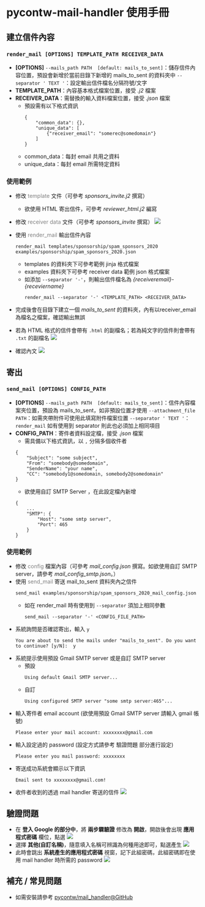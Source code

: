 # pycontw-mail-handler 使用手冊

## 建立信件內容
### `render_mail [OPTIONS] TEMPLATE_PATH RECEIVER_DATA`
- **[OPTIONS]**
  `--mails_path PATH  [default: mails_to_sent]`：儲存信件內容位置，預設會新增於當前目錄下新增的 mails_to_sent 的資料夾中
  `--separator ' TEXT '`：設定輸出信件檔名分隔符號/文字
- **TEMPLATE_PATH**：內容基本格式檔案位置，接受 *.j2* 檔案
- **RECEIVER_DATA**：需替換的輸入資料檔案位置，接受 *.json* 檔案
    - 預設需有以下格式資訊
        ```
        {
            "common_data": {},
            "unique_data": [
                {"receiver_email": "somerec@somedomain"}
            ]
        }
        ```
    - common_data：每封 email 共用之資料
    - unique_data：每封 email 所需特定資料
### 使用範例
- 修改 <font color=#808080>template</font> 文件（可參考 *sponsors_invite.j2* 撰寫）
  - 欲使用 HTML 寄出信件，可參考 *reviewer_html.j2* 編寫
- 修改 <font color=#808080>receiver data</font> 文件（可參考 *sponsors_invite* 撰寫）
![](https://i.imgur.com/Trf5AbK.png)

- 使用 <font color=#808080>render_mail</font> 輸出信件內容
    ```
    render_mail templates/sponsorship/spam_sponsors_2020 examples/sponsorship/spam_sponsors_2020.json
    ```
    - templates 的資料夾下可參考範例 jinja 格式檔案
    - examples 資料夾下可參考 receiver data 範例 json 格式檔案
    - 如添加 `--separator '-'`，則輸出信件檔名為 *{receiveremail}-{receviername}*
        ```
        render_mail --separator '-' <TEMPLATE_PATH> <RECEIVER_DATA>
        ```
- 完成後會在目錄下建立一個 *mails_to_sent* 的資料夾，內有以receiver_email 為檔名之檔案，確認輸出無誤
- 若為 HTML 格式的信件會帶有 `.html` 的副檔名；若為純文字的信件則會帶有 `.txt` 的副檔名
![](https://i.imgur.com/YHD7Ycm.png)
- 確認內文
![](https://i.imgur.com/gpcuZA7.png)




## 寄出
### `send_mail [OPTIONS] CONFIG_PATH`
- **[OPTIONS]**
  `--mails_path PATH  [default: mails_to_sent]`：信件內容檔案夾位置，預設為 mails_to_sent，如非預設位置才使用
  `--attachment_file PATH`：如需夾帶附件可使用此填寫附件檔案位置
  `--separator ' TEXT '`：`render_mail` 如有使用到 separator 則此也必須加上相同項目
- **CONFIG_PATH**：寄件者資料設定檔，接受 *.json* 檔案
    - 需具備以下格式資訊，以 `,` 分隔多個收件者
    ```
    {
        "Subject": "some subject",
        "From": "somebody@somedomain",
        "SenderName": "your name",
        "CC": "somebody1@somedomain, somebody2@somedomain"
    }
    ```
    - 欲使用自訂 SMTP Server ，在此設定檔內新增
    ```
    {  
        ...
        "SMTP": {
            "Host": "some smtp server",
            "Port": 465
        }
    }
    ```

### 使用範例
- 修改 <font color=#808080>config</font> 檔案內容（可參考 *mail_config.json* 撰寫。如欲使用自訂 SMTP server，請參考 *mail_config_smtp.json*。）
- 使用 <font color=#808080>send_mail</font> 寄送 mail_to_sent 資料夾內之信件
    ```
    send_mail examples/sponsorship/spam_sponsors_2020_mail_config.json
    ```
    - 如在 render_mail 時有使用到 `--separator` 須加上相同參數
        ```
        send_mail --separator '-' <CONFIG_FILE_PATH>
        ```
- 系統詢問是否確認寄出，輸入 `y`
    ```
    You are about to send the mails under "mails_to_sent". Do you want to continue? [y/N]:  y
    ```
- 系統提示使用預設 Gmail SMTP server 或是自訂 SMTP server
  - 預設
    ```
    Using default Gmail SMTP server...
    ```
  - 自訂
    ```
    Using configured SMTP server "some smtp server:465"...
    ```
- 輸入寄件者 email account (欲使用預設 Gmail SMTP server 請輸入 gmail 帳號)
    ```
    Please enter your mail account: xxxxxxxx@gmail.com
    ```
- 輸入設定過的 password (設定方式請參考 驗證問題 部分進行設定)
    ```
    Please enter you mail password: xxxxxxxx
    ```
- 寄送成功系統會顯示以下資訊
    ```
    Email sent to xxxxxxxx@gmail.com!
    ```
- 收件者收到的透過 mail handler 寄送的信件
![](https://i.imgur.com/4NamR1X.png)

## 驗證問題
- 在 **登入 Google 的部分中**，將 **兩步驟驗證** 修改為 **開啟**，開啟後會出現 **應用程式密碼** 欄位，點選
![](https://i.imgur.com/wR2tsdZ.png)
- 選擇 **其他(自訂名稱)**，隨意填入名稱可辨識為何種用途即可，點選產生
![](https://i.imgur.com/Cvo3HC3.png)
- 此時會跳出 **系統產生的應用程式密碼** 視窗，記下此組密碼，此組密碼即在使用 mail handler 時所需的 password
![](https://i.imgur.com/FZv4N7i.png)

## 補充 / 常見問題
- 如需安裝請參考 [pycontw/mail_handler@GitHub](https://github.com/pycontw/mail_handler)
